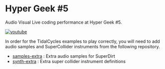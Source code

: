# Hyper Geek #5
 Audio Visual Live coding performance at Hyper Geek #5.

[![youtube](C:\Users\tado\Documents\GitHub\hypergeek23\youtube.jpg)](https://youtu.be/cB_tm-NAYRk)

In order for the TidalCycles examples to play correctly, you will need to add audio samples and SuperCollider instruments from the following repository.

- [samples-extra](https://github.com/tado/samples-extra) : Extra audio samples for SuperDirt
- [synth-extra](https://github.com/tado/synth-extra) : Extra super collider instrument definitions

